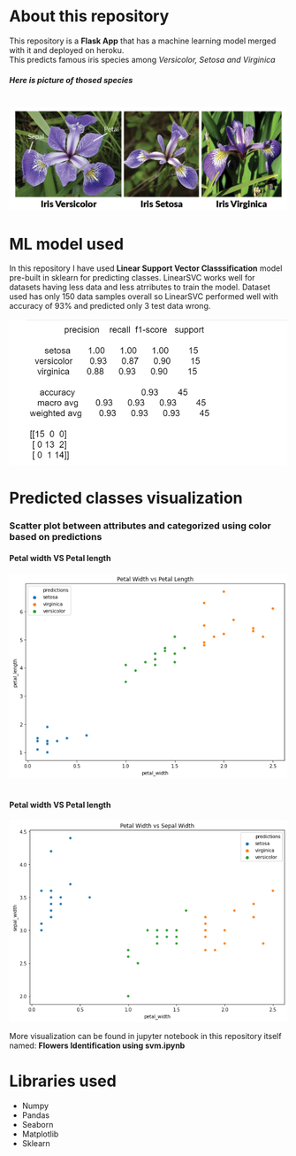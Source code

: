 # About this repository
<p> This repository is a <b>Flask App</b> that has a machine learning model merged with it and deployed on heroku.<br> This predicts famous iris species among <i>Versicolor, Setosa and Virginica</i>
<br> 
</p>
<h5>Here is picture of thosed species</h5> <br>

<img src="./assets/speciesEx.png">

# ML model used

<p>In this repository I have used <b>Linear Support Vector Classsification</b> model pre-built in sklearn for predicting classes.
LinearSVC works well for datasets having less data and less atrributes to train the model. Dataset used has only 150 data samples overall so
LinearSVC performed well with accuracy of 93% and predicted only 3 test data wrong. <br><br>
<img src="./assets/report.png">
</p> 

# Predicted classes visualization
<h3>Scatter plot between attributes and categorized using color based on predictions</h3>
<h4>Petal width VS Petal length</h4>
<img src="./assets/pwVSpl.png"><br><br>
<h4>Petal width VS Petal length</h4>
<img src="./assets/pwVSsw.png">
<p>More visualization can be found in jupyter notebook in this repository itself named: <b>Flowers Identification using svm.ipynb</b> </p>

# Libraries used
<ul>
<li>Numpy</li>
<li>Pandas</li>
<li>Seaborn</li>
<li>Matplotlib</li>
<li>Sklearn</li>
</ul>
